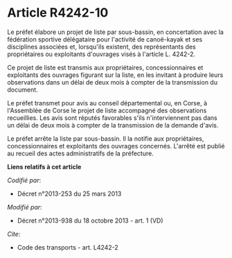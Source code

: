 # Article R4242-10

Le préfet élabore un projet de liste par sous-bassin, en concertation avec la fédération sportive délégataire pour l'activité
de canoë-kayak et ses disciplines associées et, lorsqu'ils existent, des représentants des propriétaires ou exploitants
d'ouvrages visés à l'article L. 4242-2. 

Ce projet de liste est transmis aux propriétaires, concessionnaires et exploitants des ouvrages figurant sur la liste, en les
invitant à produire leurs observations dans un délai de deux mois à compter de la transmission du document. 

Le préfet transmet pour avis au conseil départemental ou, en Corse, à l'Assemblée de Corse le projet de liste accompagné des
observations recueillies. Les avis sont réputés favorables s'ils n'interviennent pas dans un délai de deux mois à compter de
la transmission de la demande d'avis. 

Le préfet arrête la liste par sous-bassin. Il la notifie aux propriétaires, concessionnaires et exploitants des ouvrages
concernés. L'arrêté est publié au recueil des actes administratifs de la préfecture.

**Liens relatifs à cet article**

_Codifié par_:

  - Décret n°2013-253 du 25 mars 2013

_Modifié par_:

  - Décret n°2013-938 du 18 octobre 2013 - art. 1 (VD)

_Cite_:

  - Code des transports - art. L4242-2
